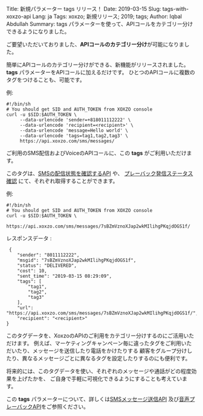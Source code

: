 Title: 新規パラメーター tags リリース！
Date: 2019-03-15
Slug: tags-with-xoxzo-api
Lang: ja
Tags: xoxzo; 新規リリース; 2019; tags;
Author: Iqbal Abdullah
Summary: tags パラメーターを使って、APIコールをカテゴリー分けできるようになりました。

ご要望いただいておりました、**APIコールのカテゴリー分け**が可能になりました。


簡単にAPIコールのカテゴリー分けができる、新機能がリリースされました。
**tags** パラメーターをAPIコールに加えるだけです。
ひとつのAPIコールに複数のタグをつけることも、可能です。

例:

    #!/bin/sh
    # You should get SID and AUTH_TOKEN from XOXZO console
    curl -u $SID:$AUTH_TOKEN \
         --data-urlencode 'sender=+818011112222' \
         --data-urlencode 'recipient=<recipient>' \
         --data-urlencode 'message=Hello world' \
         --data-urlencode 'tags=tag1,tag2,tag3' \
         https://api.xoxzo.com/sms/messages/

ご利用のSMS配信およびVoiceのAPIコールに、この **tags** がご利用いただけます。

このタグは、[SMSの配信状態を確認するAPI](https://docs.xoxzo.com/ja/sms.html#check-sms-status-api) や、
[プレーバック発信ステータス確認](https://docs.xoxzo.com/ja/voice.html#checking-call-status) にて、それぞれ取得することができます。

例:

    #!/bin/sh
    # You should get SID and AUTH_TOKEN from XOXZO console
    curl -u $SID:$AUTH_TOKEN \
        https://api.xoxzo.com/sms/messages/7sBZmVznoXJap2wkMIlihgPKqjdOGS1f/

レスポンスデータ :

     {
        "sender": "8011112222",
        "msgid": "7sBZmVznoXJap2wkMIlihgPKqjdOGS1f",
        "status": "DELIVERED",
        "cost": 10,
        "sent_time": "2019-03-15 08:29:09",
        "tags": [
            "tag1",
            "tag2",
            "tag3"
        ],
        "url": "https://api.xoxzo.com/sms/messages/7sBZmVznoXJap2wkMIlihgPKqjdOGS1f/",
        "recipient": "<recipient>"
    }

このタグデータを、XoxzoのAPIのご利用をカテゴリー分けするのにご活用いただけます。
例えば、マーケティングキャンペーン毎に違ったタグをご利用いただいたり、メッセージを送信したり電話をかけたりする
顧客をグループ分けしたり、異なるメッセージごとに異なるタグを設定したりするのにも便利です。

将来的には、このタグデータを使い、それぞれのメッセージや通話がどの程度効果を上げたかを、
ご自身で手軽に可視化できるようにすることも考えています。

この **tags** パラメーターについて、詳しくは[SMSメッセージ送信API](https://docs.xoxzo.com/ja/sms.html#send-sms-messages-api) 
及び[音声プレーバックAPI](https://docs.xoxzo.com/en/voice.html#simple-playback-api)をご参照ください。
